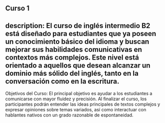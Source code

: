 ## Curso 1

## description: El curso de inglés intermedio B2 está diseñado para estudiantes que ya poseen un conocimiento básico del idioma y buscan mejorar sus habilidades comunicativas en contextos más complejos. Este nivel está orientado a aquellos que desean alcanzar un dominio más sólido del inglés, tanto en la conversación como en la escritura.

Objetivos del Curso:
El principal objetivo es ayudar a los estudiantes a comunicarse con mayor fluidez y precisión. Al finalizar el curso, los participantes podrán entender las ideas principales de textos complejos y expresar opiniones sobre temas variados, así como interactuar con hablantes nativos con un grado razonable de espontaneidad.
